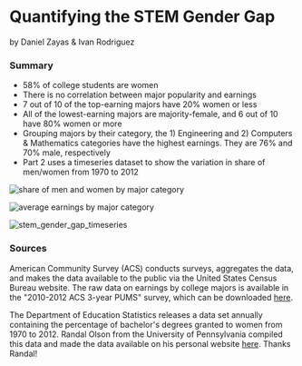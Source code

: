 # Quantifying the STEM Gender Gap

by Daniel Zayas & Ivan Rodriguez

### Summary
* 58% of college students are women
* There is no correlation between major popularity and earnings
* 7 out of 10 of the top-earning majors have 20% women or less
* All of the lowest-earning majors are majority-female, and 6 out of 10 have 80% women or more
* Grouping majors by their category, the 1) Engineering and 2) Computers & Mathematics categories have the highest earnings. They are 76% and 70% male, respectively
* Part 2 uses a timeseries dataset to show the variation in share of men/women from 1970 to 2012

![share of men and women by major category](https://user-images.githubusercontent.com/31169718/31291783-bf91897a-aa85-11e7-8b4a-64fe09d35527.png)

![average earnings by major category](https://user-images.githubusercontent.com/31169718/31291792-cfa317a2-aa85-11e7-8818-e6fbc004e81e.png)

![stem_gender_gap_timeseries](https://user-images.githubusercontent.com/31169718/31291797-d5e81aae-aa85-11e7-82e3-5f34c422182a.png)

### Sources
American Community Survey (ACS) conducts surveys, aggregates the data, and makes the data available to the public via the United States Census Bureau website. The raw data on earnings by college majors is available in the "2010-2012 ACS 3-year PUMS" survey, which can be downloaded [here](https://www.census.gov/programs-surveys/acs/data/pums.html).  

The Department of Education Statistics releases a data set annually containing the percentage of bachelor's degrees granted to women from 1970 to 2012. Randal Olson from the University of Pennsylvania compiled this data and made the data available on his personal website [here](http://www.randalolson.com/wp-content/uploads/percent-bachelors-degrees-women-usa.csv). Thanks Randal!
